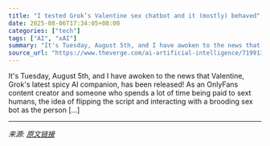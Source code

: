```yaml
---
title: "I tested Grok’s Valentine sex chatbot and it (mostly) behaved"
date: 2025-08-06T17:34:05+08:00
categories: ["tech"]
tags: ["AI", "xAI"]
summary: "It's Tuesday, August 5th, and I have awoken to the news that Valentine, Grok's latest spicy AI companion, has been released! As an OnlyFans content creator and someone who spends a lot of time being p"
source_url: "https://www.theverge.com/ai-artificial-intelligence/719913/grok-valentine-test"
---
```


It's Tuesday, August 5th, and I have awoken to the news that Valentine, Grok's latest spicy AI companion, has been released! As an OnlyFans content creator and someone who spends a lot of time being paid to sext humans, the idea of flipping the script and interacting with a brooding sex bot as the person [&#8230;]

---

*来源: [原文链接](https://www.theverge.com/ai-artificial-intelligence/719913/grok-valentine-test)*
